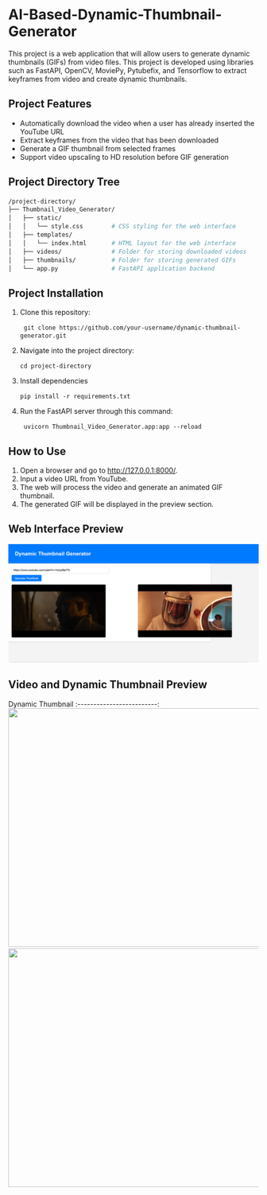 # AI-Based-Dynamic-Thumbnail-Generator

This project is a web application that will allow users to generate dynamic thumbnails (GIFs) from video files. This project is developed using libraries such as FastAPI, OpenCV, MoviePy, Pytubefix, and Tensorflow to extract keyframes from video and create dynamic thumbnails. 

## Project Features
- Automatically download the video when a user has already inserted the YouTube URL
- Extract keyframes from the video that has been downloaded
- Generate a GIF thumbnail from selected frames
- Support video upscaling to HD resolution before GIF generation

## Project Directory Tree

```bash
/project-directory/
├── Thumbnail_Video_Generator/
│   ├── static/
│   │   └── style.css        # CSS styling for the web interface
│   ├── templates/
│   │   └── index.html       # HTML layout for the web interface
│   ├── videos/              # Folder for storing downloaded videos
│   ├── thumbnails/          # Folder for storing generated GIFs
│   └── app.py               # FastAPI application backend
```
## Project Installation

1. Clone this repository:
   
	    git clone https://github.com/your-username/dynamic-thumbnail-generator.git

 2. Navigate into the project directory:
    
        cd project-directory

3. Install dependencies

       pip install -r requirements.txt

4. Run the FastAPI server through this command:
   
	    uvicorn Thumbnail_Video_Generator.app:app --reload

## How to Use

1. Open a browser and go to http://127.0.0.1:8000/.
2. Input a video URL from YouTube.
3. The web will process the video and generate an animated GIF thumbnail.
4. The generated GIF will be displayed in the preview section.

## Web Interface Preview
![UI Screenshot](https://github.com/wiryanatasunardi/AI-Based-Dynamic-Thumbnail-Generator/blob/main/Documentation/UI_Sample.png)

## Video and Dynamic Thumbnail Preview
Dynamic Thumbnail
:-------------------------:
<img src="https://github.com/wiryanatasunardi/AI-Based-Dynamic-Thumbnail-Generator/blob/main/thumbnails/VENOM%20THE%20LAST%20DANCE%20%20%E2%80%93%20Final%20Trailer%20(HD).webm.gif" width="640" height = "480" /> <img src="https://github.com/wiryanatasunardi/AI-Based-Dynamic-Thumbnail-Generator/blob/main/thumbnails/Tate%20McRae%20-%20Greedy%20(Acoustic%20Session)%20NRJ.webm.gif" width="640" height = "480" />  

